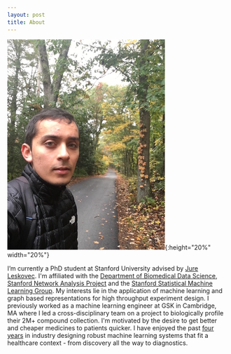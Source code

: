 ```yaml
---
layout: post
title: About
---
```


![](../Data/IMG_0595.JPG){:height="20%" width="20%"}

I’m currently a PhD student at Stanford University advised by [Jure Leskovec](https://cs.stanford.edu/people/jure/). I'm affiliated with the [Department of Biomedical Data Science](https://med.stanford.edu/dbds.html), [Stanford Network Analysis Project](http://snap.stanford.edu/people.html) and the [Stanford Statistical Machine Learning Group](http://statsml.stanford.edu/index.html). My interests lie in the application of machine learning and graph based representations for high throughput experiment design. I previously worked as a machine learning engineer at GSK in Cambridge, MA where I led a cross-disciplinary team on a project to biologically profile their 2M+ compound collection. I'm motivated by the desire to get better and cheaper medicines to patients quicker. I have enjoyed the past [four years](https://www.linkedin.com/in/yusuf-roohani-bb195231/) in industry designing robust machine learning systems that fit a healthcare context - from discovery all the way to diagnostics.

